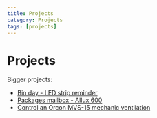 ```yaml
---
title: Projects
category: Projects
tags: [projects]
---
```

# Projects

Bigger projects:

* [Bin day - LED strip reminder](bin_day_led_strip_reminder)
* [Packages mailbox - Allux 600](packages-mailbox-allux-600)
* [Control an Orcon MVS-15 mechanic ventilation](../esphome/orcon_mechanic_ventilation)
